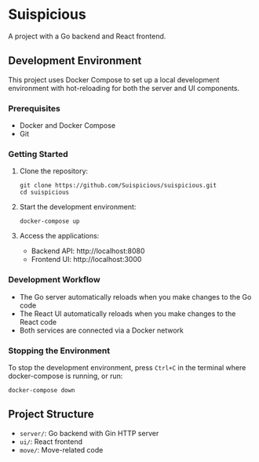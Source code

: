 # Suispicious

A project with a Go backend and React frontend.

## Development Environment

This project uses Docker Compose to set up a local development environment with hot-reloading for both the server and UI components.

### Prerequisites

- Docker and Docker Compose
- Git

### Getting Started

1. Clone the repository:
   ```
   git clone https://github.com/Suispicious/suispicious.git
   cd suispicious
   ```

2. Start the development environment:
   ```
   docker-compose up
   ```

3. Access the applications:
   - Backend API: http://localhost:8080
   - Frontend UI: http://localhost:3000

### Development Workflow

- The Go server automatically reloads when you make changes to the Go code
- The React UI automatically reloads when you make changes to the React code
- Both services are connected via a Docker network

### Stopping the Environment

To stop the development environment, press `Ctrl+C` in the terminal where docker-compose is running, or run:
```
docker-compose down
```

## Project Structure

- `server/`: Go backend with Gin HTTP server
- `ui/`: React frontend
- `move/`: Move-related code